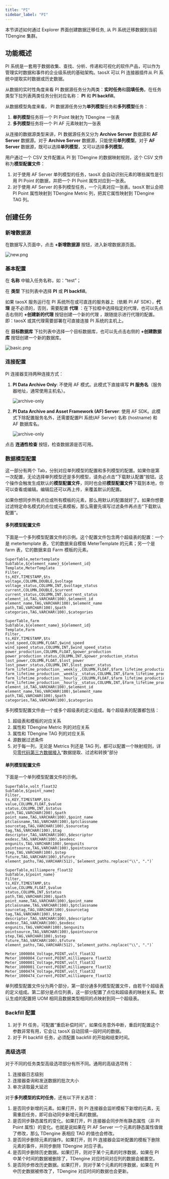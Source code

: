 ```yaml
---
title: "PI"
sidebar_label: "PI"
---
```


本节讲述如何通过 Explorer 界面创建数据迁移任务, 从 PI 系统迁移数据到当前 TDengine 集群。

## 功能概述

PI 系统是一套用于数据收集、查找、分析、传递和可视化的软件产品，可以作为管理实时数据和事件的企业级系统的基础架构。taosX 可以 PI 连接器插件从 PI 系统中提取实时数据或历史数据。

从数据的实时性角度来看 PI 数据源任务分为两类：**实时任务**和**回填任务**。在任务类型下拉列表两类任务分别对应名称： **PI** 和 **PI backfill**。
   
从数据模型角度来看， PI 数据源任务分为**单列模型**任务和**多列模型**任务：
1. **单列模型**任务将一个 PI Point 映射为 TDengine 一张表
2. **多列模型**任务将一个 PI AF 元素映射为一张表

从连接的数据源类型来讲，PI 数据源任务又分为 **Archive Server** 数据源和 **AF Server** 数据源。对于 **Archive Server** 数据源，只能使用**单列模型**。对于 **AF Server** 数据源，既可以选择**单列模型**，又可以选择**多列模型**。

用户通过一个 CSV 文件配置从 PI 到 TDengine 的数据映射规则，这个 CSV 文件称为**模型配置文件**：
1. 对于使用 AF Server 单列模型的任务，taosX 会自动识别元素的哪些属性是引用 PI Point 的数据，并把一个 PI Point 属性对应到一张表。
2. 对于使用 AF Server 的多列模型任务，一个元素对应一张表。taosX 默认会把 PI Point 属性映射到 TDengine Metric 列，把其它属性映射到 TDengine TAG 列。

## 创建任务

### 新增数据源

在数据写入页面中，点击 **+新增数据源** 按钮，进入新增数据源页面。

![new.png](./pic/pi-01-new.png)

### 基本配置

在 **名称** 中输入任务名称，如：“test”；

在 **类型** 下拉列表中选择 **PI** 或 **PI backfill**。

如果 taosX 服务运行在 PI 系统所在或可直连的服务器上（依赖 PI AF SDK），**代理** 是不必须的，否则，需要配置 **代理** ：在下拉框中选择指定的代理，也可以先点击右侧的 **+创建新的代理** 按钮创建一个新的代理 ，跟随提示进行代理的配置。即：taosX 或其代理需要部署在可直接连接 PI 系统的主机上。

在 **目标数据库** 下拉列表中选择一个目标数据库，也可以先点击右侧的 **+创建数据库** 按钮创建一个新的数据库。

![basic.png](./pic/pi-01-agent.png)

### 连接配置

PI 连接器支持两种连接方式：

1. **PI Data Archive Only**: 不使用 AF 模式。此模式下直接填写 **PI 服务名**（服务器地址，通常使用主机名）。

   ![archive-only](./pic/pi-02-connect-archive-only.png)
2. **PI Data Archive and Asset Framework (AF) Server**: 使用 AF SDK。此模式下除配置服务名外，还需要配置PI 系统(AF Server) 名称 (hostname) 和 AF 数据库名。

   ![archive-only](./pic/pi-03-connect-af.png)

点击 **连通性检查** 按钮，检查数据源是否可用。

### 数据模型配置

这一部分有两个 Tab，分别对应单列模型的配置和多列模型的配置。如果你是第一次配置，无论选择单列模型还是多列模型，请务必点击“下载默认配置”按钮。这个操作会触发生成默认的**模型配置文件**，同时也会把**模型配置文件**下载到本地，你可以查看或编辑。编辑后还可以再上传，来覆盖默认的配置。

如果你想同步所有点位或所有模板的元素，那么用默认的配置就好了。如果你想要过滤特定命名模式的点位或元素模板，那么需要先填写过滤条件再点击“下载默认配置”。

#### 多列模型配置文件

下面是一个多列模型配置文件的示例。这个配置文件包含两个超级表的配置：一个是 metertemplate 表，它的数据来自模板 MeterTemplate 的元素；另一个是 farm 表，它的数据来自 Farm 模板的元素。

```csv
SuperTable,metertemplate
SubTable,${element_name}_${element_id}
Template,MeterTemplate
Filter,
ts,KEY,TIMESTAMP,$ts
voltage,COLUMN,DOUBLE,$voltage
voltage_status,COLUMN,INT,$voltage_status
current,COLUMN,DOUBLE,$current
current_status,COLUMN,INT,$current_status
element_id,TAG,VARCHAR(100),$element_id
element_name,TAG,VARCHAR(100),$element_name
path,TAG,VARCHAR(100),$path
categories,TAG,VARCHAR(100),$categories

SuperTable,farm
SubTable,${element_name}_${element_id}
Template,Farm
Filter,
ts,KEY,TIMESTAMP,$ts
wind_speed,COLUMN,FLOAT,$wind_speed
wind_speed_status,COLUMN,INT,$wind_speed_status
power_production,COLUMN,FLOAT,$power_production
power_production_status,COLUMN,INT,$power_production_status
lost_power,COLUMN,FLOAT,$lost_power
lost_power_status,COLUMN,INT,$lost_power_status
farm_lifetime_production__weekly_,COLUMN,FLOAT,$farm_lifetime_production__weekly_
farm_lifetime_production__weekly__status,COLUMN,INT,$farm_lifetime_production__weekly__status
farm_lifetime_production__hourly_,COLUMN,FLOAT,$farm_lifetime_production__hourly_
farm_lifetime_production__hourly__status,COLUMN,INT,$farm_lifetime_production__hourly__status
element_id,TAG,VARCHAR(100),$element_id
element_name,TAG,VARCHAR(100),$element_name
path,TAG,VARCHAR(100),$path
categories,TAG,VARCHAR(100),$categories
```

多列模型配置文件由一个或多个超级表的定义组成。每个超级表的配置都包括：

1. 超级表和模板的对应关系
2. 属性和 TDengine Metric 列的对应关系
3. 属性和 TDengine TAG 列的对应关系
4. 源数据过滤条件
5. 对于每一列，无论是 Metrics 列还是 TAG 列，都可以配置一个映射规则，详见[零代码第三方数据接入](../)“数据提取、过滤和转换”部分
   
#### 单列模型配置文件

下面是一个单列模型配置文件的示例。

```csv
SuperTable,volt_float32
SubTable,${point_name}
Filter,
ts,KEY,TIMESTAMP,$ts
value,COLUMN,FLOAT,$value
status,COLUMN,INT,$status
path,TAG,VARCHAR(200),$path
point_name,TAG,VARCHAR(100),$point_name
ptclassname,TAG,VARCHAR(100),$ptclassname
sourcetag,TAG,VARCHAR(100),$sourcetag
tag,TAG,VARCHAR(100),$tag
descriptor,TAG,VARCHAR(100),$descriptor
exdesc,TAG,VARCHAR(100),$exdesc
engunits,TAG,VARCHAR(100),$engunits
pointsource,TAG,VARCHAR(100),$pointsource
step,TAG,VARCHAR(100),$step
future,TAG,VARCHAR(100),$future
element_paths,TAG,VARCHAR(512),`$element_paths.replace("\\", ".")`

SuperTable,milliampere_float32
SubTable,${point_name}
Filter,
ts,KEY,TIMESTAMP,$ts
value,COLUMN,FLOAT,$value
status,COLUMN,INT,$status
path,TAG,VARCHAR(200),$path
point_name,TAG,VARCHAR(100),$point_name
ptclassname,TAG,VARCHAR(100),$ptclassname
sourcetag,TAG,VARCHAR(100),$sourcetag
tag,TAG,VARCHAR(100),$tag
descriptor,TAG,VARCHAR(100),$descriptor
exdesc,TAG,VARCHAR(100),$exdesc
engunits,TAG,VARCHAR(100),$engunits
pointsource,TAG,VARCHAR(100),$pointsource
step,TAG,VARCHAR(100),$step
future,TAG,VARCHAR(100),$future
element_paths,TAG,VARCHAR(512),`$element_paths.replace("\\", ".")`

Meter_1000004_Voltage,POINT,volt_float32
Meter_1000004_Current,POINT,milliampere_float32
Meter_1000001_Voltage,POINT,volt_float32
Meter_1000001_Current,POINT,milliampere_float32
Meter_1000474_Voltage,POINT,volt_float32
Meter_1000474_Current,POINT,milliampere_float32
```

单列模型配置文件分为两个部分，第一部分通多列模型配置文件，由若干个超级表的定义组成。第二部分是点位列表，这一部分配置了点位和超级表的映射关系。默认生成的配置把 UOM 相同且数据类型相同的点映射到同一个超级表。

### Backfill 配置

1. 对于 PI 任务，可配置“重启补偿时间”，如果任务意外中断，重启时配置这个参数非常有用，它会让 taosX 自动回填一段时间的数据。
2. 对于 PI backfill 任务，必须配置 backfill 的开始和结束时间。

### 高级选项

对于不同的任务类型高级选项部分有所不同。通用的高级选项有：
1. 连接器日志级别
2. 连接器查询和发送数据的批次大小
3. 单次读取最大延迟

对于**多列模型的实时任务**，还有以下开关选项：

1. 是否同步新增的元素。如果打开，则 PI 连接器会监听模板下新增的元素，无需重启任务，即可自动同步新增元素的数据。
2. 是否同步静态属性的变化。如果打开，PI 连接器会同步所有静态属性（非 PI Point 属性）的变化。也就是说如果在 PI AF Server 一个元素的静态属性值做了修改，那么 TDengine 表相应 TAG 的值也会修改。
3. 是否同步删除元素的操作。如果打开，则 PI 连接器会监听配置的模板下删除元素的事件，并同步删除 TDengine 对应子表。
4. 是否同步删除历史数据。如果打开，则对于某个元素的时序数据，如果在 PI 中某个时间的数据被删除了，TDengine 对应时间对应列的数据会被置空。
5. 是否同步修改历史数据。如果打开，则对于某个元素的时序数据，如果在 PI 中历史数据被修改了，TDengine 对应时间的数据也会更新。

